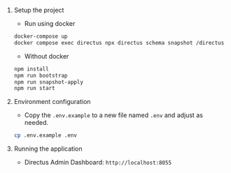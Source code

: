 1. Setup the project
   - Run using docker
   ```bash
   docker-compose up
   docker compose exec directus npx directus schema snapshot /directus/snapshots/snapshot.yaml
   ```
   - Without docker
   ```bash
   npm install
   npm run bootstrap
   npm run snapshot-apply
   npm run start
   ```
2. Environment configuration
   - Copy the `.env.example` to a new file named `.env` and adjust as needed.
   ```bash
   cp .env.example .env
   ```

3. Running the application
   - Directus Admin Dashboard: `http://localhost:8055`
